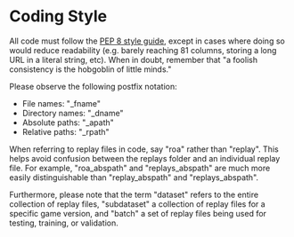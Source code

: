 <h1>Coding Style</h1>

All code must follow the [PEP 8 style guide](https://www.python.org/dev/peps/pep-0008/), except in cases where doing so would reduce readability (e.g. barely reaching 81 columns, storing a long URL in a literal string, etc). When in doubt, remember that "a foolish consistency is the hobgoblin of little minds."

Please observe the following postfix notation:

- File names: "_fname"
- Directory names: "_dname"
- Absolute paths: "_apath"
- Relative paths: "_rpath"

When referring to replay files in code, say "roa" rather than "replay". This helps avoid confusion between the replays folder and an individual replay file. For example, "roa_abspath" and "replays_abspath" are much more easily distinguishable than "replay_abspath" and "replays_abspath".

Furthermore, please note that the term "dataset" refers to the entire collection of replay files, "subdataset" a collection of replay files for a specific game version, and "batch" a set of replay files being used for testing, training, or validation.
